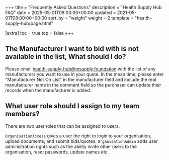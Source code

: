 +++
title = "Frequently Asked Questions"
description = "Health Supply Hub FAQ"
date = 2025-05-01T08:00:00+00:00
updated = 2021-05-01T08:00:00+00:00
sort_by = "weight"
weight = 2
template = "health-supply-hub/page.html"

[extra]
toc = true
top = false
+++

## The Manufacturer I want to bid with is not available in the list, What should I do?

Please email health-supply-hub@msupply.foundation with the list of any manufacturers you want to use in your quote.
In the mean time, please enter "Manufacturer Not On List" in the manufacturer field and include the real manufacturer name in the comment field so the purchaser can update their records when the manufacturer is added.

## What user role should I assign to my team members?

There are two user roles that can be assigned to users.

`OrganisationAccess` gives a user the right to login to your organisation, upload documents, and submit bids/quotes.
`OrganisationAdmin` adds user administration rights such as the ability invite other users to the organisation, reset passwords, update names etc.
